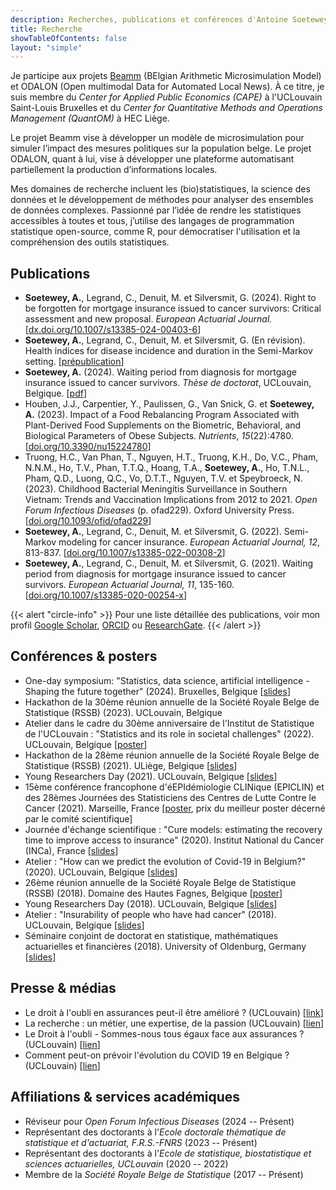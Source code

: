```yaml
---
description: Recherches, publications et conférences d'Antoine Soetewey
title: Recherche
showTableOfContents: false
layout: "simple"
---
```


Je participe aux projets [Beamm](https://beamm.brussels/) (BElgian Arithmetic Microsimulation Model) et ODALON (Open multimodal Data for Automated Local News). À ce titre, je suis membre du *Center for Applied Public Economics (CAPE)* à l'UCLouvain Saint-Louis Bruxelles et du *Center for Quantitative Methods and Operations Management (QuantOM)* à HEC Liège.

Le projet Beamm vise à développer un modèle de microsimulation pour simuler l’impact des mesures politiques sur la population belge. Le projet ODALON, quant à lui, vise à développer une plateforme automatisant partiellement la production d’informations locales.

Mes domaines de recherche incluent les (bio)statistiques, la science des données et le développement de méthodes pour analyser des ensembles de données complexes. Passionné par l’idée de rendre les statistiques accessibles à toutes et tous, j’utilise des langages de programmation statistique open-source, comme R, pour démocratiser l'utilisation et la compréhension des outils statistiques.  

<!--
Mes recherches portent sur les méthodes bio-statistiques appliquées aux patients atteints de cancer. Cela englobe l'analyse de survie afin d'estimer de manière adéquate le temps---à partir de la date du diagnostic---après lequel les patients atteints de cancer peuvent être considérés comme guéris.

Un autre objectif de ma [thèse de doctorat](https://antoinesoetewey.com/files/PhD_thesis.pdf) est de quantifier la surmortalité potentielle et trouver un moyen approprié d'adapter la tarification actuarielle des produits d'assurance-vie en fonction du type de cancer et de la durée de survie au moment de la demande.

Ce doctorat est un travail conjoint avec Prof. Catherine Legrand et Prof. Michel Denuit.
!-->

## Publications

- **Soetewey, A.**, Legrand, C., Denuit, M. et Silversmit, G. (2024). Right to be forgotten for mortgage insurance issued to cancer survivors: Critical assessment and new proposal. <i>European Actuarial Journal.</i> [[dx.doi.org/10.1007/s13385-024-00403-6](http://dx.doi.org/10.1007/s13385-024-00403-6)]
- **Soetewey, A.**, Legrand, C., Denuit, M. et Silversmit, G. (En révision). Health indices for disease incidence and duration in the Semi-Markov setting. [[prépublication](http://hdl.handle.net/2078.1/274314)]
- **Soetewey, A.** (2024). Waiting period from diagnosis for mortgage insurance issued to cancer survivors. *Thèse de doctorat*, UCLouvain, Belgique. [[pdf](http://hdl.handle.net/2078.1/291928)]
- Houben, J.J., Carpentier, Y., Paulissen, G., Van Snick, G. et **Soetewey, A.** (2023). Impact of a Food Rebalancing Program Associated with Plant-Derived Food Supplements on the Biometric, Behavioral, and Biological Parameters of Obese Subjects. *Nutrients*, *15*(22):4780. [[doi.org/10.3390/nu15224780](https://doi.org/10.3390/nu15224780)]
- Truong, H.C., Van Phan, T., Nguyen, H.T., Truong, K.H., Do, V.C., Pham, N.N.M., Ho, T.V., Phan, T.T.Q., Hoang, T.A., **Soetewey, A.**, Ho, T.N.L., Pham, Q.D., Luong, Q.C., Vo, D.T.T., Nguyen, T.V. et Speybroeck, N. (2023). Childhood Bacterial Meningitis Surveillance in Southern Vietnam: Trends and Vaccination Implications from 2012 to 2021. <i>Open Forum Infectious Diseases</i> (p. ofad229). Oxford University Press. [<a href="https://doi.org/10.1093/ofid/ofad229" target="_blank" rel="noopener">doi.org/10.1093/ofid/ofad229</a>]
- **Soetewey, A.**, Legrand, C., Denuit, M. et Silversmit, G. (2022). Semi-Markov modeling for cancer insurance. <i>European Actuarial Journal, 12</i>, 813-837. [<a href="https://doi.org/10.1007/s13385-022-00308-2" target="_blank" rel="noopener">doi.org/10.1007/s13385-022-00308-2</a>]
- **Soetewey, A.**, Legrand, C., Denuit, M. et Silversmit, G. (2021). Waiting period from diagnosis for mortgage insurance issued to cancer survivors. <i>European Actuarial Journal, 11</i>, 135-160. [<a href="https://doi.org/10.1007/s13385-020-00254-x" target="_blank" rel="noopener">doi.org/10.1007/s13385-020-00254-x</a>]

{{< alert "circle-info" >}}
Pour une liste détaillée des publications, voir mon profil <a href="https://scholar.google.com/citations?user=1P7ThwUAAAAJ" target="_blank" rel="noopener">Google Scholar</a>, <a href="https://orcid.org/0000-0001-8159-0804" target="_blank" rel="noopener">ORCID</a> ou <a href="https://www.researchgate.net/profile/Antoine-Soetewey" target="_blank" rel="noopener">ResearchGate</a>.
{{< /alert >}}

## Conférences & posters

<ul>
    <li>One-day symposium: "Statistics, data science, artificial intelligence - Shaping the future together" (2024). Bruxelles, Belgique [<a href="/files/RSSB_SPF_20June_final.pdf">slides</a>]</li>
    <li>Hackathon de la 30ème réunion annuelle de la Société Royale Belge de Statistique (RSSB) (2023). UCLouvain, Belgique</li>
    <li>Atelier dans le cadre du 30ème anniversaire de l'Institut de Statistique de l'UCLouvain : "Statistics and its role in societal challenges" (2022). UCLouvain, Belgique [<a href="/files/Poster_30_years_ISBA.pdf">poster</a>]</li>
    <li>Hackathon de la 28ème réunion annuelle de la Société Royale Belge de Statistique (RSSB) (2021). ULiège, Belgique [<a href="/files/slides_rssbhackathon2021.pdf">slides</a>]</li>
    <li>Young Researchers Day (2021). UCLouvain, Belgique [<a href="/files/YRD_2021.pdf">slides</a>]</li>
    <li>15ème conférence francophone d'éEPIdémiologie CLINique (EPICLIN) et des 28èmes Journées des Statisticiens des Centres de Lutte Contre le Cancer (2021). Marseille, France [<a href="/files/Poster_EPICLIN_2021.pdf">poster</a>, prix du meilleur poster décerné par le comité scientifique]</li>
    <li>Journée d'échange scientifique : "Cure models: estimating the recovery time to improve access to insurance" (2020). Institut National du Cancer (INCa), France [<a href="/files/Journee_modeles_de_guerison.pdf">slides</a>]</li>
    <li>Atelier : "How can we predict the evolution of Covid-19 in Belgium?" (2020). UCLouvain, Belgique [<a href="/files/slides-how-can-we-predict-the-evolution-of-covid-19-in-Belgium.pdf">slides</a>]</li>
    <li>26ème réunion annuelle de la Société Royale Belge de Statistique (RSSB) (2018). Domaine des Hautes Fagnes, Belgique [<a href="/files/Poster_RSSB_2018.pdf">poster</a>]</li>
    <li>Young Researchers Day (2018). UCLouvain, Belgique [<a href="/files/YRD_2018_AntoineSoetewey.pdf">slides</a>]</li>
    <li>Atelier : "Insurability of people who have had cancer" (2018). UCLouvain, Belgique [<a href="/files/Workshop_May_29__2018___Assurabilit__des_personnes_ayant_eu_un_cancer__.pdf">slides</a>]</li>
    <li>Séminaire conjoint de doctorat en statistique, mathématiques actuarielles et financières (2018). University of Oldenburg, Germany [<a href="/files/Slides_Oldenburg_AntoineSoetewey.pdf">slides</a>]</li>
</ul>

## Presse & médias

<ul>
    <li>Le droit à l'oubli en assurances peut-il être amélioré ? (UCLouvain) [<a href="https://youtu.be/sOWA4u44H7c?si=q3Q5cUDI9puCyyYQ" target="_blank" rel="noopener">link</a>]</li>
    <li>La recherche : un métier, une expertise, de la passion (UCLouvain) [<a href="https://vimeo.com/924118223" target="_blank" rel="noopener">lien</a>]</li>
    <li>Le Droit à l'oubli - Sommes-nous tous égaux face aux assurances ? (UCLouvain) [<a href="https://uclouvain.be/en/research-institutes/lidam/news/le-droit-a-l-oubli-sommes-nous-tous-egaux-face-aux-assurances.html" target="_blank" rel="noopener">lien</a>]</li>
    <li>Comment peut-on prévoir l'évolution du COVID 19 en Belgique ? (UCLouvain) [<a href="https://uclouvain.be/fr/instituts-recherche/lidam/actualites/how-can-we-predict-the-evolution-of-covid-19-in-belgium.html" target="_blank" rel="noopener">lien</a>]</li>
</ul>

## Affiliations & services académiques

- Réviseur pour *Open Forum Infectious Diseases* (2024 -- Présent)
- Représentant des doctorants à l'*Ecole doctorale thématique de statistique et d'actuariat, F.R.S.-FNRS* (2023 -- Présent)
- Représentant des doctorants à l'*Ecole de statistique, biostatistique et sciences actuarielles, UCLouvain* (2020 -- 2022)
- Membre de la *Société Royale Belge de Statistique* (2017 -- Présent)
